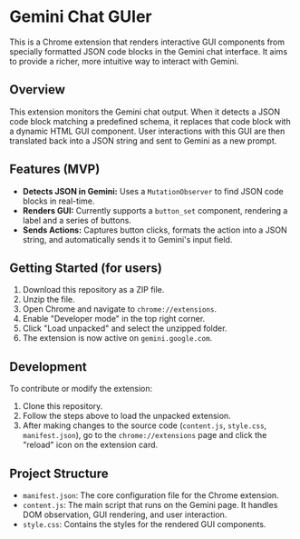 # Gemini Chat GUIer

This is a Chrome extension that renders interactive GUI components from specially formatted JSON code blocks in the Gemini chat interface. It aims to provide a richer, more intuitive way to interact with Gemini.

## Overview

This extension monitors the Gemini chat output. When it detects a JSON code block matching a predefined schema, it replaces that code block with a dynamic HTML GUI component. User interactions with this GUI are then translated back into a JSON string and sent to Gemini as a new prompt.

## Features (MVP)

- **Detects JSON in Gemini:** Uses a `MutationObserver` to find JSON code blocks in real-time.
- **Renders GUI:** Currently supports a `button_set` component, rendering a label and a series of buttons.
- **Sends Actions:** Captures button clicks, formats the action into a JSON string, and automatically sends it to Gemini's input field.

## Getting Started (for users)

1.  Download this repository as a ZIP file.
2.  Unzip the file.
3.  Open Chrome and navigate to `chrome://extensions`.
4.  Enable "Developer mode" in the top right corner.
5.  Click "Load unpacked" and select the unzipped folder.
6.  The extension is now active on `gemini.google.com`.

## Development

To contribute or modify the extension:

1.  Clone this repository.
2.  Follow the steps above to load the unpacked extension.
3.  After making changes to the source code (`content.js`, `style.css`, `manifest.json`), go to the `chrome://extensions` page and click the "reload" icon on the extension card.

## Project Structure

- `manifest.json`: The core configuration file for the Chrome extension.
- `content.js`: The main script that runs on the Gemini page. It handles DOM observation, GUI rendering, and user interaction.
- `style.css`: Contains the styles for the rendered GUI components.

